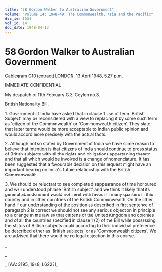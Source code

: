 ```yaml
---
title: "58 Gordon Walker to Australian Government"
volume: "Volume 14: 1948-49, The Commonwealth, Asia and the Pacific"
doc_id: 5834
vol_id: 14
doc_date: 1948-04-13
---
```


# 58 Gordon Walker to Australian Government

Cablegram G10 (extract) LONDON, 13 April 1948, 5.27 p.m.

IMMEDIATE CONFIDENTIAL

My despatch of 11th February G.3. Ceylon no.3.

British Nationality Bill.

1\. Government of India have asked that in clause 1 use of term 'British Subject' may be reconsidered with a view to replacing it by some such term as 'citizen of the Commonwealth' or 'Commonwealth citizen'. They state that latter terms would be more acceptable to Indian public opinion and would accord more precisely with the actual facts.

2\. Although not so stated by Government of India we have some reason to believe that intention is that citizens of India should continue to press status of British subjects with all the rights and obligations appertaining thereto and that all which would be involved is a change of nomenclature. It has been suggested that a favourable decision on this request might have an important bearing on India's future relationship with the British Commonwealth.

3\. We should be reluctant to see complete disappearance of time honoured and well understood phrase 'British subject' and we think it likely that its general abandonment would not meet with favour in many quarters in this country and in other countries of the British Commonwealth. On the other hand if our understanding of the position as described in first sentence of paragraph 2 is correct we should not see any serious objection in principle to a change in the law so that citizens of the United Kingdom and colonies and of all the countries specified in clause 1 (2) of the Bill while possessing the status of British subjects could according to their individual preference be described either as 'British subjects' or as 'Commonwealth citizens'. We are advised that there would be no legal objection to this course.

_

_

_ [AA: 3195, 1948, I.6222]_
